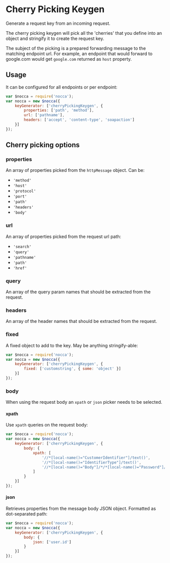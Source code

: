 # Cherry Picking Keygen

Generate a request key from an incoming request.

The cherry picking keygen will pick all the 'cherries' that you define into an object and stringify it to create the request key. 

The subject of the picking is a prepared forwarding message to the matching endpoint url. For example, an endpoint that would forward to google.com would get `google.com` returned as `host` property.

## Usage

It can be configured for all endpoints or per endpoint:

```javascript
var $nocca = require('nocca');
var nocca = new $nocca({
    keyGenerator: ['cherryPickingKeygen', {
        properties: ['path', 'method'],
        url: ['pathname'],
        headers: ['accept', 'content-type', 'soapaction']
    }]
});
```

## Cherry picking options

### properties

An array of properties picked from the `httpMessage` object. Can be:

- `'method'`
- `'host'`
- `'protocol'`
- `'port'`
- `'path'`
- `'headers'`
- `'body'`

### url

An array of properties picked from the request url path:

- `'search'`
- `'query'`
- `'pathname'`
- `'path'`
- `'href'`

### query

An array of the query param names that should be extracted from the request.

### headers

An array of the header names that should be extracted from the request.

### fixed

A fixed object to add to the key. May be anything stringify-able:

```javascript
var $nocca = require('nocca');
var nocca = new $nocca({
    keyGenerator: ['cherryPickingKeygen', {
        fixed: ['customstring', { some: 'object' }]
    }]
});
```

### body

When using the request body an `xpath` or `json` picker needs to be selected.

#### xpath

Use `xpath` queries on the request body:

```javascript
var $nocca = require('nocca');
var nocca = new $nocca({
    keyGenerator: ['cherryPickingKeygen', {
        body: {
            xpath: [
                '//*[local-name()="CustomerIdentifier"]/text()',
                '//*[local-name()="IdentifierType"]/text()',
                '//*[local-name()="Body"]/*/*[local-name()="Password"]/text()'
            ]
        }
    }]
});
```

#### json

Retrieves properties from the message body JSON object. Formatted as dot-separated path:

```javascript
var $nocca = require('nocca');
var nocca = new $nocca({
    keyGenerator: ['cherryPickingKeygen', {
        body: {
            json: ['user.id']
        }
    }]
});
```
